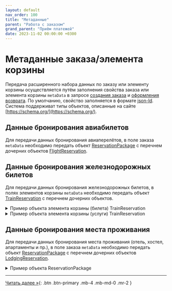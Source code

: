 ```yaml
---
layout: default
nav_order: 100
title: "Метаданные"
parent: "Работа с заказом"
grand_parent: "Приём платежей"
date: 2023-11-02 00:00:00 +0300
---
```


# Метаданные заказа/элемента корзины

Передача расширенного набора данных по заказу или элементу корзины осуществляется путём заполнения свойства заказа или элемента
корзины `metaData` в запросе [создания заказа](/docs/merchant/order/create/) и [оформления возврата](/docs/merchant/refund/create/).
По умолчанию, свойство заполняется в формате [json-ld](https://json-ld.org/). Система поддерживат типы объектов, описанные на
сайте [https://schema.org/](https://schema.org/).

## Данные бронирования авиабилетов

Для передачи данных бронирования авиаперелётов, в поле заказа `metaData`
необходимо передать объект [ReservationPackage](https://schema.org/ReservationPackage) с перечнем
дочерних объектов [FlightReservation](https://schema.org/FlightReservation).


## Данные бронирования железнодорожных билетов

Для передачи данных бронирования железнодорожных билетов, в полях элементов корзины `metaData`
необходимо передать объект [TrainReservation](https://schema.org/TrainReservation) с перечнем
дочерних объектов.

<details>
  <summary>Пример объекта элемента корзины (билета) TrainReservation</summary>
<section markdown="1">
``` json
{
  "@type": "TrainReservation",
  "bookingTime": "2021-05-15T12:22:01",
  "reservationId": "74345932763286",
  "reservationStatus": "https://schema.org/ReservationConfirmed",
  "reservationFor": {
    "@type": "TrainTrip",
    "departureStation": {
      "@type": "TrainStation",
      "name": "Moscow Kievskyi"
    },
    "departureTime": "2021-06-04T10:30:00+01:00",
    "arrivalStation": {
      "@type": "TrainStation",
      "name": "St. Petersburg Central"
    },
    "arrivalTime": "2021-06-04T03:10:00+01:00",
    "trainName" : "ГСЭ",
    "trainNumber": "425*СА"
  },
  "underName": {
    "@type": "Person",
    "name": "Иванов Сергей Иванович"
  },
  "provider": {
    "@type": "Organization",
    "name": "Sapsan",
    "taxID": "2323232323"
  },
  "reservedTicket": {
    "@type": "trainTicket",
    "underName": {
      "@type": "Person",
      "name": "Иванов Сергей Иванович"
    },
    "gender": "male",
    "nationality": "RUS",
    "idDocumentNumber": "***** 3456",
    "idDocumentDate": "2015-01-01",
    "coachNumber": "04",
    "coachType": "Плацкартный",
    "serviceClass": "3Э",
    "ticketedSeat": {
      "@type": "Seat",
      "seatNumber": "038"
    },
    "ticketNumber": "74363372056286",
    "ticketStatus": "Оформлен",
    "ticketIssueTime": "2021-05-15T12:30:21+01:00",
    "fareBase": 57.00,
    "fareReservation": 66.40,
    "vatValue": [{
        "vatCode": "RUS_VAT0",
        "totalVatAmount": 0.00
    },
    {
        "vatCode": "RUS_VAT20",
        "totalVatAmount": 10.00
    }],
    "paymentType": "Безналичный расчёт"
  }
}
```
</section>
</details>

<details>
  <summary>Пример объекта элемента корзины (услуги) TrainReservation</summary>
<section markdown="1">
``` json
{
  "@type": "TrainReservation",
  "bookingTime": "2021-05-15T12:22:01",
  "reservationId": "74345932763286",
  "reservationStatus": "https://schema.org/ReservationConfirmed",
  "reservationFor": {
    "@type": "TrainTrip",
    "departureStation": {
      "@type": "TrainStation",
      "name": "Moscow Kievskyi"
    },
    "departureTime": "2021-06-04T10:30:00+01:00",
    "arrivalStation": {
      "@type": "TrainStation",
      "name": "St. Petersburg Central"
    },
    "arrivalTime": "2021-06-04T03:10:00+01:00",
    "trainName" : "ГСЭ",
    "trainNumber": "425*СА"
  },
  "underName": {
    "@type": "Person",
    "name": "Иванов Сергей Иванович"
  },
  "provider": {
    "@type": "Organization",
    "name": "Sapsan",
    "taxID": "2323232323"
  },
  "reservedTicket": {
    "@type": "baggageCheck",
    "underName": {
      "@type": "Person",
      "name": "Иванов Сергей Иванович"
    },
    "idDocumentNumber": "***** 3456",
    "idDocumentDate": "2015-01-01",
    "ticketNumber": "44363452345662",
    "declaredName": "Велосипед",
    "declaredValue": 100.00,
    "note": "Малогабаритный багаж в специализированном купе",
    "fare": 57.00,
    "valueFee": 66.40,
    "vatValue": [{
        "vatCode": "RUS_VAT0",
        "totalVatAmount": 0.00
    },
    {
        "vatCode": "RUS_VAT20",
        "totalVatAmount": 10.00
    }],
    "paymentType": "Безналичный расчёт"
  }
}
```
</section>
</details>



## Данные бронирования места проживания

Для передачи данных бронирования места проживания (отель, хостел, апартаменты и пр.), в поле заказа `metaData`
необходимо передать объект [ReservationPackage](https://schema.org/ReservationPackage) с перечнем
дочерних объектов [LodgingReservation](https://schema.org/LodgingReservation).

<details>
  <summary>Пример объекта ReservationPackage</summary>
<section markdown="1">
``` json
{
  "@type": "ReservationPackage",
  "subReservation": [
  {
    "@type": "LodgingReservation",
    "reservationId": "YQVM18",
    "reservationStatus": "https://schema.org/ReservationConfirmed",
    "underName": {
      "@type": "Person",
      "name": "Андрей Макаров"
    },
    "reservationFor": {
      "@type": "LodgingBusiness",
      "name": "Гранд Отель Европа",
      "address": {
        "@type": "PostalAddress",
        "streetAddress": "ул. Михайловская, д. 1/7",
        "addressLocality": "Санкт-Петербург",
        "addressRegion": "Санкт-Петербург",
        "postalCode": "191186",
        "addressCountry": "ru"
      },
      "telephone": "+7 (812) 329-6000"
    },
    "checkinTime": "2021-02-21T16:00:00-08:00",
    "checkoutTime": "2021-02-23T11:00:00-08:00"
  }]
}
```
</section>
</details>

---

[Читать далее &raquo;](/docs/merchant/refund){: .btn .btn-primary .mb-4 .mb-md-0 .mr-2 }
